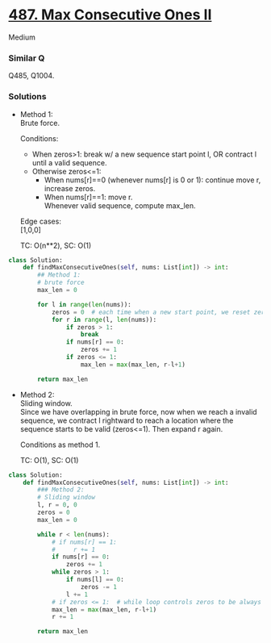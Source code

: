 # [487. Max Consecutive Ones II](https://leetcode.com/problems/max-consecutive-ones-ii/description/)

Medium

### Similar Q
Q485, Q1004.

### Solutions
- Method 1:\
  Brute force.

  Conditions:
  - When zeros>1: break w/ a new sequence start point l, OR contract l until a valid sequence.
  - Otherwise zeros<=1:
    - When nums[r]==0 (whenever nums[r] is 0 or 1): continue move r, increase zeros.
    - When nums[r]==1: move r.\
  Whenever valid sequence, compute max_len.

  Edge cases:\
  [1,0,0]
  
  TC: O(n**2), SC: O(1)
  
```python
class Solution:
    def findMaxConsecutiveOnes(self, nums: List[int]) -> int:
        ## Method 1:
        # brute force
        max_len = 0

        for l in range(len(nums)):
            zeros = 0  # each time when a new start point, we reset zeros to 0.
            for r in range(l, len(nums)):
                if zeros > 1:
                    break
                if nums[r] == 0:
                    zeros += 1
                if zeros <= 1:
                    max_len = max(max_len, r-l+1)

        return max_len
```

- Method 2:\
  Sliding window.\
  Since we have overlapping in brute force, now when we reach a invalid sequence, we contract l rightward to reach a location
  where the sequence starts to be valid (zeros<=1). Then expand r again.

  Conditions as method 1.
  
  TC: O(1), SC: O(1)

```python
class Solution:
    def findMaxConsecutiveOnes(self, nums: List[int]) -> int:
        ### Method 2:
        # Sliding window
        l, r = 0, 0
        zeros = 0
        max_len = 0

        while r < len(nums):
            # if nums[r] == 1:
            #     r += 1
            if nums[r] == 0:
                zeros += 1
            while zeros > 1:
                if nums[l] == 0:
                    zeros -= 1
                l += 1
            # if zeros <= 1:  # while loop controls zeros to be always <=1
            max_len = max(max_len, r-l+1)
            r += 1

        return max_len
```
